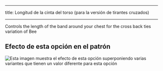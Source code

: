 ***

title: Longitud de la cinta del torso (para la versión de tirantes cruzados)

***

Controls the length of the band around your chest for the cross back ties variation of Bee

## Efecto de esta opción en el patrón

![Esta imagen muestra el efecto de esta opción superponiendo varias variantes que tienen un valor diferente para esta opción](bee_bandlength_sample.svg "Efecto de esta opción en el patrón")
